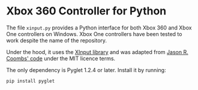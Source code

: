 # Xbox 360 Controller for Python

The file `xinput.py` provides a Python interface for both Xbox 360 and Xbox One
controllers on Windows. Xbox One controllers have been tested to work despite
the name of the repository.

Under the hood, it uses the 
[XInput library](https://docs.microsoft.com/en-us/windows/desktop/xinput/getting-started-with-xinput)
and was adapted from
[Jason R. Coombs' code](http://pydoc.net/Python/jaraco.input/1.0.1/jaraco.input.win32.xinput/)
under the MIT licence terms.

The only dependency is Pyglet 1.2.4 or later. Install it by running:

	pip install pyglet
